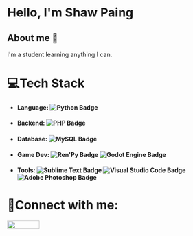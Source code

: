 # Hello, I'm Shaw Paing

About me :monocle_face:
---
I'm a student learning anything I can.

# 💻Tech Stack <br>
* #### Language: ![Python Badge](https://img.shields.io/badge/Python-3776AB?logo=python&logoColor=fff&style=flat)
<!---* Backend: [![My Skills](https://skillicons.dev/icons?i=php)](https://skillicons.dev)-->
* #### Backend: ![PHP Badge](https://img.shields.io/badge/PHP-777BB4?logo=php&logoColor=fff&style=flat)
* #### Database: ![MySQL Badge](https://img.shields.io/badge/MySQL-4479A1?logo=mysql&logoColor=fff&style=flat)
* #### Game Dev: ![Ren'Py Badge](https://img.shields.io/badge/Ren'Py-FF7F7F?logo=renpy&logoColor=fff&style=flat) ![Godot Engine Badge](https://img.shields.io/badge/Godot%20Engine-478CBF?logo=godotengine&logoColor=fff&style=flat)
* #### Tools: ![Sublime Text Badge](https://img.shields.io/badge/Sublime%20Text-FF9800?logo=sublimetext&logoColor=fff&style=flat) ![Visual Studio Code Badge](https://img.shields.io/badge/Visual%20Studio%20Code-007ACC?logo=visualstudiocode&logoColor=fff&style=flat) ![Adobe Photoshop Badge](https://img.shields.io/badge/Adobe%20Photoshop-31A8FF?logo=adobephotoshop&logoColor=fff&style=flat)

# 🤝Connect with me:
<a href="https://www.linkedin.com/in/shawpaing/" target="blank"><img align="center" src="https://img.shields.io/badge/LinkedIn-0A66C2?logo=linkedin&logoColor=fff&style=flat" width="75" height="20"/></a>
